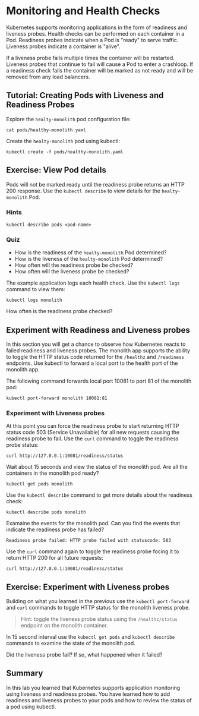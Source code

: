 # Monitoring and Health Checks

Kubernetes supports monitoring applications in the form of readiness and liveness probes. Health checks can be performed on each container in a Pod. Readiness probes indicate when a Pod is "ready" to serve traffic. Liveness probes indicate a container is "alive".

If a liveness probe fails multiple times the container will be restarted. Liveness probes that continue to fail will cause a Pod to enter a crashloop. If a readiness check fails the container will be marked as not ready and will be removed from any load balancers.

## Tutorial: Creating Pods with Liveness and Readiness Probes

Explore the `healty-monolith` pod configuration file:

```
cat pods/healthy-monolith.yaml
```

Create the `healty-monolith` pod using kubectl:

```
kubectl create -f pods/healthy-monolith.yaml
```

## Exercise: View Pod details

Pods will not be marked ready until the readiness probe returns an HTTP 200 response. Use the `kubectl describe` to view details for the `healty-monolith` Pod.

### Hints

```
kubectl describe pods <pod-name>
```

### Quiz

* How is the readiness of the `healty-monolith` Pod determined?
* How is the liveness of the `healty-monolith` Pod determined?
* How often will the readiness probe be checked?
* How often will the liveness probe be checked?

The example application logs each health check. Use the `kubectl logs` command to view them:

```
kubectl logs monolith
```

How often is the readiness probe checked?

## Experiment with Readiness and Liveness probes

In this section you will get a chance to observe how Kubernetes reacts to failed readiness and liveness probes. The monolith app supports the ability to toggle the HTTP status code returned for the `/healthz` and `/readiness` endpoints. Use kubectl to forward a local port to the health port of the monolith app.

The following command forwards local port 10081 to port 81 of the monolith pod:

```
kubectl port-forward monolith 10081:81
```

### Experiment with Liveness probes

At this point you can force the readiness probe to start returning HTTP status code 503 (Service Unavailable) for all new requests causing the readiness probe to fail. Use the `curl` command to toggle the readiness probe status:

```
curl http://127.0.0.1:10081/readiness/status
```

Wait about 15 seconds and view the status of the monolith pod. Are all the containers in the monolith pod ready?

```
kubectl get pods monolith
```

Use the `kubectl describe` command to get more details about the readiness check:

```
kubectl describe pods monolith
```

Examaine the events for the monolith pod. Can you find the events that indicate the readiness probe has failed?

```
Readiness probe failed: HTTP probe failed with statuscode: 503
```

Use the `curl` command again to toggle the readiness probe focing it to return HTTP 200 for all future requests:

```
curl http://127.0.0.1:10081/readiness/status
```

## Exercise: Experiment with Liveness probes

Building on what you learned in the previous use the `kubectl port-forward` and `curl` commands to toggle HTTP status for the monolith liveness probe.

> Hint: toggle the liveness probe status using the `/healthz/status` endpoint on the monolith container.

In 15 second interval use the `kubectl get pods` and `kubectl describe` commands to examine the state of the monolith pod.

Did the liveness probe fail? If so, what happened when it failed?

## Summary

In this lab you learned that Kubernetes supports application monitoring using
liveness and readiness probes. You have learned how to add readiness and liveness probes to your pods and how to review the status of a pod using kubectl. 
